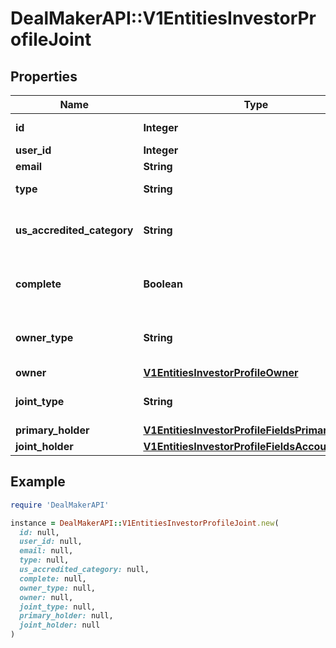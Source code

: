 # DealMakerAPI::V1EntitiesInvestorProfileJoint

## Properties

| Name | Type | Description | Notes |
| ---- | ---- | ----------- | ----- |
| **id** | **Integer** | Investor Profile id | [optional] |
| **user_id** | **Integer** | User id | [optional] |
| **email** | **String** | User email | [optional] |
| **type** | **String** | Investor Profile type | [optional] |
| **us_accredited_category** | **String** | The accredited investor information | [optional] |
| **complete** | **Boolean** | To check if the profile is complete or not | [optional] |
| **owner_type** | **String** | Type of the investor profile owner | [optional] |
| **owner** | [**V1EntitiesInvestorProfileOwner**](V1EntitiesInvestorProfileOwner.md) |  | [optional] |
| **joint_type** | **String** | The kind of joint investor | [optional] |
| **primary_holder** | [**V1EntitiesInvestorProfileFieldsPrimaryHolder**](V1EntitiesInvestorProfileFieldsPrimaryHolder.md) |  | [optional] |
| **joint_holder** | [**V1EntitiesInvestorProfileFieldsAccountHolder**](V1EntitiesInvestorProfileFieldsAccountHolder.md) |  | [optional] |

## Example

```ruby
require 'DealMakerAPI'

instance = DealMakerAPI::V1EntitiesInvestorProfileJoint.new(
  id: null,
  user_id: null,
  email: null,
  type: null,
  us_accredited_category: null,
  complete: null,
  owner_type: null,
  owner: null,
  joint_type: null,
  primary_holder: null,
  joint_holder: null
)
```

